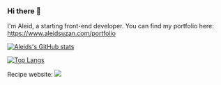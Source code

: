 ### Hi there 👋

I'm Aleid, a starting front-end developer.
You can find my portfolio here:
https://www.aleidsuzan.com/portfolio

[![Aleids's GitHub stats](https://github-readme-stats.vercel.app/api?username=AleidS&show_icons=true&theme=dark)](https://github.com/AleidS/github-readme-stats)

[![Top Langs](https://github-readme-stats.vercel.app/api/top-langs/?username=AleidS&show_icons=true&theme=dark&layout=compact)](https://github.com/AleidS/github-readme-stats)

Recipe website:
[<img src="[path/to/image.png](https://github.com/AleidS/AleidS/assets/84040857/6ef0b522-3c03-4f79-b73b-e630aa87a728)">](https://aleidsuzan.com/recipes/)




<!--
**AleidS/AleidS** is a ✨ _special_ ✨ repository because its `README.md` (this file) appears on your GitHub profile.

Here are some ideas to get you started:

- 🔭 I’m currently working on ...
- 🌱 I’m currently learning ...
- 👯 I’m looking to collaborate on ...
- 🤔 I’m looking for help with ...
- 💬 Ask me about ...
- 📫 How to reach me: ...
- 😄 Pronouns: ...
- ⚡ Fun fact: ...
-->
